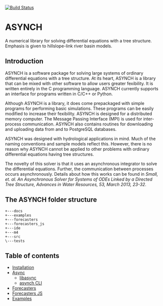 [![Build Status](https://travis-ci.org/Iowa-Flood-Center/asynch.svg?branch=master)](https://travis-ci.org/Iowa-Flood-Center/asynch)

# ASYNCH

A numerical library for solving differential equations with a tree structure. Emphasis is given to hillslope-link river basin models.

## Introduction

ASYNCH is a software package for solving large systems of ordinary differential equations with a tree structure. At its heart, ASYNCH is a library that
can be mixed with other software to allow users greater fexibility. It is written entirely in the C programming language. ASYNCH currently supports
an interface for programs written in C/C++ or Python.

Although ASYNCH is a library, it does come prepackaged with simple programs for performing basic simulations. These programs can be easily
modified to increase their fexibility. ASYNCH is designed for a distributed memory computer. The Message Passing Interface (MPI) is used for inter-process communication. ASYNCH
also contains routines for downloading and uploading data from and to PostgreSQL databases.

ASYNCH was designed with hydrological applications in mind. Much of the naming conventions and sample models reflect this. However, there is
no reason why ASYNCH cannot be applied to other problems with ordinary differential equations having tree structures.

The novelty of this solver is that it uses an asynchronous integrator to solve the differential equations. Further, the communication between processes occurs asynchronously. Details about how this works can be found
in *Small, et. al. An Asynchronous Solver for Systems of ODEs Linked by a Directed Tree Structure, Advances in Water Resources, 53, March 2013,
23-32*.


## The ASYNCH folder structure

```
+---docs
+---examples
+---forecasters
+---forecasters_js
+---ide
+---m4
+---src
\---tests
```

## Table of contents

 - [Installation](INSTALL.md)
 - [Async]()
   - [libasync]()
   - [asynch CLI]()
 - [Forecasters]()
 - [Forecasters JS]()
 - [Examples]()